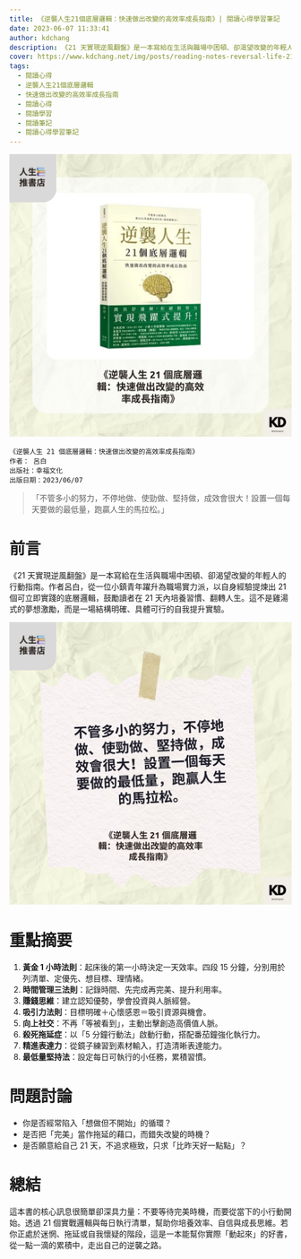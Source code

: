 ```yaml
---
title: 《逆襲人生21個底層邏輯：快速做出改變的高效率成長指南》| 閱讀心得學習筆記
date: 2023-06-07 11:33:41
author: kdchang
description: 《21 天實現逆風翻盤》是一本寫給在生活與職場中困頓、卻渴望改變的年輕人的行動指南。作者呂白，從一位小鎮青年躍升為職場實力派，以自身經驗提煉出 21 個可立即實踐的底層邏輯，鼓勵讀者在 21 天內培養習慣、翻轉人生。這不是雞湯式的夢想激勵，而是一場結構明確、具體可行的自我提升實驗。
cover: https://www.kdchang.net/img/posts/reading-notes-reversal-life-21-core-logics-a-high-efficiency-growth-guide-for-making-changes-fast-1.jpg
tags:
  - 閱讀心得
  - 逆襲人生21個底層邏輯
  - 快速做出改變的高效率成長指南
  - 閱讀心得
  - 閱讀學習
  - 閱讀筆記
  - 閱讀心得學習筆記
---
```


![](img/posts/reading-notes-reversal-life-21-core-logics-a-high-efficiency-growth-guide-for-making-changes-fast-1.jpg)

```
《逆襲人生 21 個底層邏輯：快速做出改變的高效率成長指南》
作者： 呂白
出版社：幸福文化
出版日期：2023/06/07
```

> 「不管多小的努力，不停地做、使勁做、堅持做，成效會很大！設置一個每天要做的最低量，跑贏人生的馬拉松。」

# 前言

《21 天實現逆風翻盤》是一本寫給在生活與職場中困頓、卻渴望改變的年輕人的行動指南。作者呂白，從一位小鎮青年躍升為職場實力派，以自身經驗提煉出 21 個可立即實踐的底層邏輯，鼓勵讀者在 21 天內培養習慣、翻轉人生。這不是雞湯式的夢想激勵，而是一場結構明確、具體可行的自我提升實驗。

![](img/posts/reading-notes-reversal-life-21-core-logics-a-high-efficiency-growth-guide-for-making-changes-fast-2.jpg)

# 重點摘要

1. **黃金 1 小時法則**：起床後的第一小時決定一天效率。四段 15 分鐘，分別用於列清單、定優先、想目標、理情緒。
2. **時間管理三法則**：記錄時間、先完成再完美、提升利用率。
3. **賺錢思維**：建立認知優勢，學會投資與人脈經營。
4. **吸引力法則**：目標明確＋心懷感恩＝吸引資源與機會。
5. **向上社交**：不再「等被看到」，主動出擊創造高價值人脈。
6. **殺死拖延症**：以「5 分鐘行動法」啟動行動，搭配番茄鐘強化執行力。
7. **精進表達力**：從鏡子練習到素材輸入，打造清晰表達能力。
8. **最低量堅持法**：設定每日可執行的小任務，累積習慣。

# 問題討論

- 你是否經常陷入「想做但不開始」的循環？
- 是否把「完美」當作拖延的藉口，而錯失改變的時機？
- 是否願意給自己 21 天，不追求極致，只求「比昨天好一點點」？

# 總結

這本書的核心訊息很簡單卻深具力量：不要等待完美時機，而要從當下的小行動開始。透過 21 個實戰邏輯與每日執行清單，幫助你培養效率、自信與成長思維。若你正處於迷惘、拖延或自我懷疑的階段，這是一本能幫你實際「動起來」的好書，從一點一滴的累積中，走出自己的逆襲之路。
